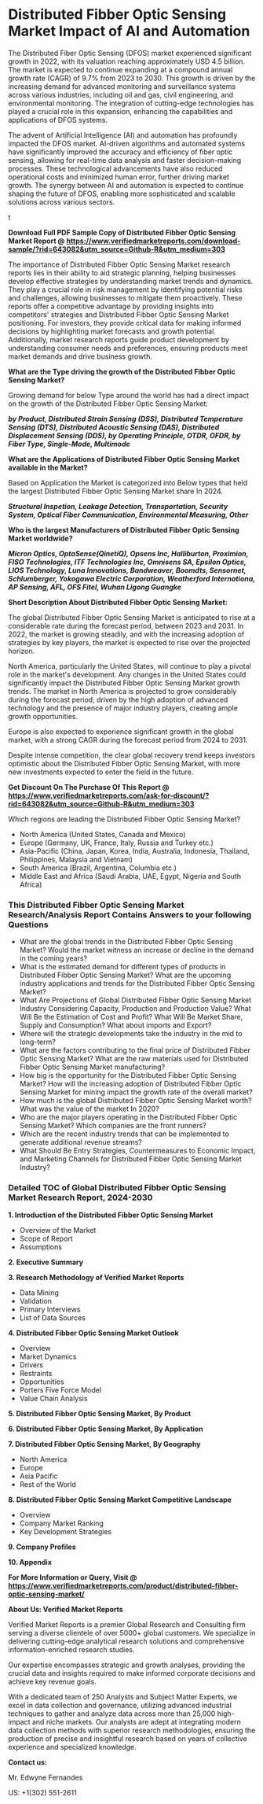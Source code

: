 <meta name="title" content="Global Distributed Fibber Optic Sensing Market Impact of AI and Automation"><meta name="description" content="The Distributed Fiber Optic Sensing (DFOS) market experienced significant growth in 2022, with its valuation reaching approximately USD 4.5 billion. The market is expe"><meta name="title" content="Distributed Fibber Optic Sensing Market Size, Share, Scope, Trends, Growth, Opportunities, Analysis, Forecast"><h1>Distributed Fibber Optic Sensing Market Impact of AI and Automation</h1><p>The Distributed Fiber Optic Sensing (DFOS) market experienced significant growth in 2022, with its valuation reaching approximately USD 4.5 billion. The market is expected to continue expanding at a compound annual growth rate (CAGR) of 9.7% from 2023 to 2030. This growth is driven by the increasing demand for advanced monitoring and surveillance systems across various industries, including oil and gas, civil engineering, and environmental monitoring. The integration of cutting-edge technologies has played a crucial role in this expansion, enhancing the capabilities and applications of DFOS systems.</p><p>The advent of Artificial Intelligence (AI) and automation has profoundly impacted the DFOS market. AI-driven algorithms and automated systems have significantly improved the accuracy and efficiency of fiber optic sensing, allowing for real-time data analysis and faster decision-making processes. These technological advancements have also reduced operational costs and minimized human error, further driving market growth. The synergy between AI and automation is expected to continue shaping the future of DFOS, enabling more sophisticated and scalable solutions across various sectors.</p>t</p><p id="" class=""><strong>Download Full PDF Sample Copy of Distributed Fibber Optic Sensing Market Report @ <a href="https://www.verifiedmarketreports.com/download-sample/?rid=643082&utm_source=Github-R&utm_medium=303" target="_blank">https://www.verifiedmarketreports.com/download-sample/?rid=643082&utm_source=Github-R&utm_medium=303</a></strong></p><p>The importance of&nbsp;Distributed Fibber Optic Sensing Market research reports lies in their ability to aid strategic planning, helping businesses develop effective strategies by understanding market trends and dynamics. They play a crucial role in risk management by identifying potential risks and challenges, allowing businesses to mitigate them proactively. These reports offer a competitive advantage by providing insights into competitors' strategies and Distributed Fibber Optic Sensing Market positioning. For investors, they provide critical data for making informed decisions by highlighting market forecasts and growth potential. Additionally, market research reports guide product development by understanding consumer needs and preferences, ensuring products meet market demands and drive business growth.</p><p><strong>What are the&nbsp;Type driving the growth of the Distributed Fibber Optic Sensing Market?</strong></p><p id="" class="">Growing demand for below Type around the world has had a direct impact on the growth of the Distributed Fibber Optic Sensing Market:</p><em><strong>by Product, Distributed Strain Sensing (DSS), Distributed Temperature Sensing (DTS), Distributed Acoustic Sensing (DAS), Distributed Displacement Sensing (DDS), by Operating Principle, OTDR, OFDR, by Fiber Type, Single-Mode, Multimode</strong></em></p><strong>What are the&nbsp;Applications&nbsp;of Distributed Fibber Optic Sensing Market available in the Market?</strong></p><p id="" class="">Based on Application the Market is categorized into Below types that held the largest Distributed Fibber Optic Sensing Market share In 2024.</p><em><strong>Structural Inspetion, Leakage Detection, Transportation, Security System, Optical Fiber Communication, Environmental Measuring, Other</strong></em></p><strong>Who is the largest Manufacturers of Distributed Fibber Optic Sensing Market worldwide?</strong></p><p><em><strong>Micron Optics, OptaSense(QinetiQ), Opsens Inc, Halliburton, Proximion, FISO Technologies, ITF Technologies Inc, Omnisens SA, Epsilon Optics, LIOS Technology, Luna Innovations, Bandweaver, Boomdts, Sensornet, Schlumberger, Yokogawa Electric Corporation, Weatherford Internationa, AP Sensing, AFL, OFS Fitel, Wuhan Ligong Guangke</strong></em></p><p id="" class=""><strong>Short Description About Distributed Fibber Optic Sensing Market:</strong></p><p>The global Distributed Fibber Optic Sensing Market is anticipated to rise at a considerable rate during the forecast period, between 2023 and 2031. In 2022, the market is growing steadily, and with the increasing adoption of strategies by key players, the market is expected to rise over the projected horizon.</p><p>North America, particularly the United States, will continue to play a pivotal role in the market's development. Any changes in the United States could significantly impact the Distributed Fibber Optic Sensing Market growth trends. The market in North America is projected to grow considerably during the forecast period, driven by the high adoption of advanced technology and the presence of major industry players, creating ample growth opportunities.</p><p>Europe is also expected to experience significant growth in the global market, with a strong CAGR during the forecast period from 2024 to 2031.</p><p>Despite intense competition, the clear global recovery trend keeps investors optimistic about the Distributed Fibber Optic Sensing Market, with more new investments expected to enter the field in the future.</p><p id="" class=""><strong>Get Discount On The Purchase Of This Report @ <a href="https://www.verifiedmarketreports.com/ask-for-discount/?rid=643082&utm_source=Github-R&utm_medium=303" target="_blank">https://www.verifiedmarketreports.com/ask-for-discount/?rid=643082&utm_source=Github-R&utm_medium=303</a></strong></p>Which regions are leading the Distributed Fibber Optic Sensing Market?</p><ul><li>North America (United States, Canada and Mexico)</li><li>Europe (Germany, UK, France, Italy, Russia and Turkey etc.)</li><li>Asia-Pacific (China, Japan, Korea, India, Australia, Indonesia, Thailand, Philippines, Malaysia and Vietnam)</li><li>South America (Brazil, Argentina, Columbia etc.)</li><li>Middle East and Africa (Saudi Arabia, UAE, Egypt, Nigeria and South Africa)</li></ul><h3 id="" class="">This Distributed Fibber Optic Sensing Market Research/Analysis Report Contains Answers to your following Questions</h3><ul><li>What are the global trends in the Distributed Fibber Optic Sensing Market? Would the market witness an increase or decline in the demand in the coming years?</li><li>What is the estimated demand for different types of products in Distributed Fibber Optic Sensing Market? What are the upcoming industry applications and trends for the Distributed Fibber Optic Sensing Market?</li><li>What Are Projections of Global Distributed Fibber Optic Sensing Market Industry Considering Capacity, Production and Production Value? What Will Be the Estimation of Cost and Profit? What Will Be Market Share, Supply and Consumption? What about imports and Export?</li><li>Where will the strategic developments take the industry in the mid to long-term?</li><li>What are the factors contributing to the final price of Distributed Fibber Optic Sensing Market? What are the raw materials used for Distributed Fibber Optic Sensing Market manufacturing?</li><li>How big is the opportunity for the Distributed Fibber Optic Sensing Market? How will the increasing adoption of Distributed Fibber Optic Sensing Market for mining impact the growth rate of the overall market?</li><li>How much is the global Distributed Fibber Optic Sensing Market worth? What was the value of the market In 2020?</li><li>Who are the major players operating in the Distributed Fibber Optic Sensing Market? Which companies are the front runners?</li><li>Which are the recent industry trends that can be implemented to generate additional revenue streams?</li><li>What Should Be Entry Strategies, Countermeasures to Economic Impact, and Marketing Channels for Distributed Fibber Optic Sensing Market Industry?</li></ul><h3 id="" class="">Detailed TOC of Global Distributed Fibber Optic Sensing Market Research Report, 2024-2030</h3><p id="" class=""><strong>1. Introduction of the Distributed Fibber Optic Sensing Market</strong></p><ul><li>Overview of the Market</li><li>Scope of Report</li><li>Assumptions</li></ul><p id="" class=""><strong>2. Executive Summary</strong></p><p id="" class=""><strong>3. Research Methodology of Verified Market Reports</strong></p><ul><li>Data Mining</li><li>Validation</li><li>Primary Interviews</li><li>List of Data Sources</li></ul><p id="" class=""><strong>4. Distributed Fibber Optic Sensing Market Outlook</strong></p><ul><li>Overview</li><li>Market Dynamics</li><li>Drivers</li><li>Restraints</li><li>Opportunities</li><li>Porters Five Force Model</li><li>Value Chain Analysis</li></ul><p id="" class=""><strong>5. Distributed Fibber Optic Sensing Market, By Product</strong></p><p id="" class=""><strong>6. Distributed Fibber Optic Sensing Market, By Application</strong></p><p id="" class=""><strong>7. Distributed Fibber Optic Sensing Market, By Geography</strong></p><ul><li>North America</li><li>Europe</li><li>Asia Pacific</li><li>Rest of the World</li></ul><p id="" class=""><strong>8. Distributed Fibber Optic Sensing Market Competitive Landscape</strong></p><ul><li>Overview</li><li>Company Market Ranking</li><li>Key Development Strategies</li></ul><p id="" class=""><strong>9. Company Profiles</strong></p><p id="" class=""><strong>10. Appendix</strong></p><p id="" class=""><strong>For More Information or Query, Visit @ <a href="https://www.verifiedmarketreports.com/product/distributed-fibber-optic-sensing-market/" target="_blank">https://www.verifiedmarketreports.com/product/distributed-fibber-optic-sensing-market/</a></strong></p><p id="" class=""><strong>About Us: Verified Market Reports</strong></p><p id="" class="">Verified Market Reports is a premier Global Research and Consulting firm serving a diverse clientele of over 5000+ global customers. We specialize in delivering cutting-edge analytical research solutions and comprehensive information-enriched research studies.</p><p id="" class="">Our expertise encompasses strategic and growth analyses, providing the crucial data and insights required to make informed corporate decisions and achieve key revenue goals.</p><p id="" class="">With a dedicated team of 250 Analysts and Subject Matter Experts, we excel in data collection and governance, utilizing advanced industrial techniques to gather and analyze data across more than 25,000 high-impact and niche markets. Our analysts are adept at integrating modern data collection methods with superior research methodologies, ensuring the production of precise and insightful research based on years of collective experience and specialized knowledge.</p><p id="" class=""><strong>Contact us:</strong></p><p id="" class="">Mr. Edwyne Fernandes</p><p id="" class="">US: +1(302) 551-2611</p>